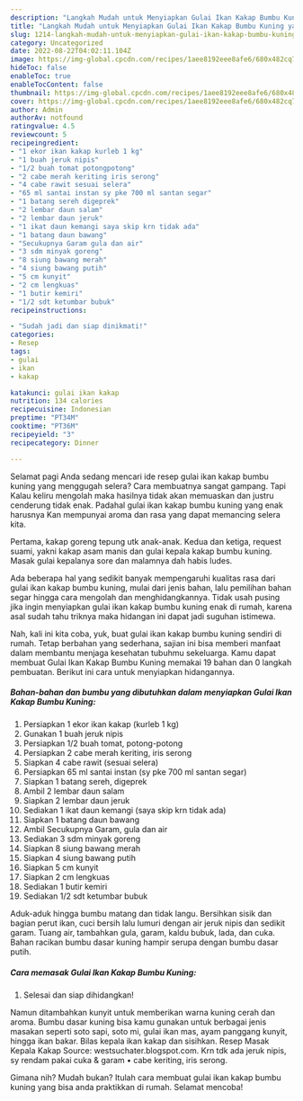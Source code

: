 ```yaml
---
description: "Langkah Mudah untuk Menyiapkan Gulai Ikan Kakap Bumbu Kuning yang Lezat Sekali "
title: "Langkah Mudah untuk Menyiapkan Gulai Ikan Kakap Bumbu Kuning yang Lezat Sekali "
slug: 1214-langkah-mudah-untuk-menyiapkan-gulai-ikan-kakap-bumbu-kuning-yang-lezat-sekali
category: Uncategorized
date: 2022-08-22T04:02:11.104Z
image: https://img-global.cpcdn.com/recipes/1aee8192eee8afe6/680x482cq70/gulai-ikan-kakap-bumbu-kuning-foto-resep-utama.jpg
hideToc: false
enableToc: true
enableTocContent: false
thumbnail: https://img-global.cpcdn.com/recipes/1aee8192eee8afe6/680x482cq70/gulai-ikan-kakap-bumbu-kuning-foto-resep-utama.jpg
cover: https://img-global.cpcdn.com/recipes/1aee8192eee8afe6/680x482cq70/gulai-ikan-kakap-bumbu-kuning-foto-resep-utama.jpg
author: Admin
authorAv: notfound
ratingvalue: 4.5
reviewcount: 5
recipeingredient:
- "1 ekor ikan kakap kurleb 1 kg"
- "1 buah jeruk nipis"
- "1/2 buah tomat potongpotong"
- "2 cabe merah keriting iris serong"
- "4 cabe rawit sesuai selera"
- "65 ml santai instan sy pke 700 ml santan segar"
- "1 batang sereh digeprek"
- "2 lembar daun salam"
- "2 lembar daun jeruk"
- "1 ikat daun kemangi saya skip krn tidak ada"
- "1 batang daun bawang"
- "Secukupnya Garam gula dan air"
- "3 sdm minyak goreng"
- "8 siung bawang merah"
- "4 siung bawang putih"
- "5 cm kunyit"
- "2 cm lengkuas"
- "1 butir kemiri"
- "1/2 sdt ketumbar bubuk"
recipeinstructions:

- "Sudah jadi dan siap dinikmati!"
categories:
- Resep
tags:
- gulai
- ikan
- kakap

katakunci: gulai ikan kakap 
nutrition: 134 calories
recipecuisine: Indonesian
preptime: "PT34M"
cooktime: "PT36M"
recipeyield: "3"
recipecategory: Dinner

---
```



Selamat pagi Anda sedang mencari ide resep gulai ikan kakap bumbu kuning yang menggugah selera? Cara membuatnya sangat gampang. Tapi Kalau keliru mengolah maka hasilnya tidak akan memuaskan dan justru cenderung tidak enak. Padahal gulai ikan kakap bumbu kuning yang enak harusnya Kan mempunyai aroma dan rasa yang dapat memancing selera kita.


Pertama, kakap goreng tepung utk anak-anak. Kedua dan ketiga, request suami, yakni kakap asam manis dan gulai kepala kakap bumbu kuning. Masak gulai kepalanya sore dan malamnya dah habis ludes.

Ada beberapa hal yang sedikit banyak mempengaruhi kualitas rasa dari gulai ikan kakap bumbu kuning, mulai dari jenis bahan, lalu pemilihan bahan segar hingga cara mengolah dan menghidangkannya. Tidak usah pusing jika ingin menyiapkan gulai ikan kakap bumbu kuning enak di rumah, karena asal sudah tahu triknya maka hidangan ini dapat jadi suguhan istimewa.


Nah, kali ini kita coba, yuk, buat gulai ikan kakap bumbu kuning sendiri di rumah. Tetap berbahan yang sederhana, sajian ini bisa memberi manfaat dalam membantu menjaga kesehatan tubuhmu sekeluarga. Kamu dapat membuat Gulai Ikan Kakap Bumbu Kuning memakai 19 bahan dan 0 langkah pembuatan. Berikut ini cara untuk menyiapkan hidangannya.

<!--inarticleads1-->

##### Bahan-bahan dan bumbu yang dibutuhkan dalam menyiapkan Gulai Ikan Kakap Bumbu Kuning:

1. Persiapkan 1 ekor ikan kakap (kurleb 1 kg)
1. Gunakan 1 buah jeruk nipis
1. Persiapkan 1/2 buah tomat, potong-potong
1. Persiapkan 2 cabe merah keriting, iris serong
1. Siapkan 4 cabe rawit (sesuai selera)
1. Persiapkan 65 ml santai instan (sy pke 700 ml santan segar)
1. Siapkan 1 batang sereh, digeprek
1. Ambil 2 lembar daun salam
1. Siapkan 2 lembar daun jeruk
1. Sediakan 1 ikat daun kemangi (saya skip krn tidak ada)
1. Siapkan 1 batang daun bawang
1. Ambil Secukupnya Garam, gula dan air
1. Sediakan 3 sdm minyak goreng
1. Siapkan 8 siung bawang merah
1. Siapkan 4 siung bawang putih
1. Siapkan 5 cm kunyit
1. Siapkan 2 cm lengkuas
1. Sediakan 1 butir kemiri
1. Sediakan 1/2 sdt ketumbar bubuk


Aduk-aduk hingga bumbu matang dan tidak langu. Bersihkan sisik dan bagian perut ikan, cuci bersih lalu lumuri dengan air jeruk nipis dan sedikit garam. Tuang air, tambahkan gula, garam, kaldu bubuk, lada, dan cuka. Bahan racikan bumbu dasar kuning hampir serupa dengan bumbu dasar putih. 

<!--inarticleads2-->

##### Cara memasak Gulai Ikan Kakap Bumbu Kuning:


1. Selesai dan siap dihidangkan!

Namun ditambahkan kunyit untuk memberikan warna kuning cerah dan aroma. Bumbu dasar kuning bisa kamu gunakan untuk berbagai jenis masakan seperti soto sapi, soto mi, gulai ikan mas, ayam panggang kunyit, hingga ikan bakar. Bilas kepala ikan kakap dan sisihkan. Resep Masak Kepala Kakap Source: westsuchater.blogspot.com. Krn tdk ada jeruk nipis, sy rendam pakai cuka &amp; garam • cabe keriting, iris serong. 

Gimana nih? Mudah bukan? Itulah cara membuat gulai ikan kakap bumbu kuning yang bisa anda praktikkan di rumah. Selamat mencoba!
